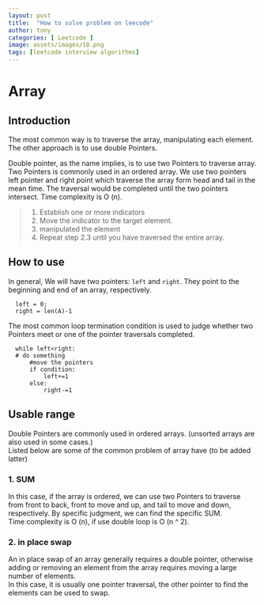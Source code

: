 ```yaml
---
layout: post
title:  "How to solve problem on leecode"
author: tony
categories: [ Leetcode ]
image: assets/images/18.png
tags: [leetcode interview algorithms]
---
```

# Array
## Introduction
<style>
.highlight-left {margin-left: 0}
</style>
The most common way is to traverse the array, manipulating each element. The other approach is to use double Pointers.  

Double pointer, as the name implies, is to use two Pointers to traverse array. Two Pointers is commonly used in an ordered array. We use two pointers left pointer  and right point which traverse the array form head and tail in the mean time. The traversal would be  completed  until the two pointers intersect. Time complexity is O (n).

> 1. Establish one or more indicators
> 2. Move the indicator to the target element.
> 3. manipulated the element
> 4. Repeat step 2.3 until you have traversed the entire array.
## How to use
In general, We will have two pointers: `left` and `right`. They point to the beginning and end of an array, respectively.
```
  left = 0;
  right = len(A)-1
```
The most common loop termination condition is used to judge whether two Pointers meet or one of the pointer traversals completed.
```
  while left<right:
  # do something
      #move the pointers
      if condition:
          left+=1
      else:
          right-=1
```
## Usable range
Double Pointers are commonly used in ordered arrays. (unsorted arrays are also used in some cases.)  
Listed below are some of the common problem of array have (to be added latter)  
### 1. SUM
In this case, if the array is ordered, we can use two Pointers to traverse from front to back, front to move and up, and tail to move and down, respectively. By specific judgment, we can find the specific SUM.  
Time complexity is O (n), if use double loop is O (n ^ 2).  
### 2. in place swap
An in place swap of an array generally requires a double pointer, otherwise adding or removing an element from the array requires moving a large number of elements.  
In this case, it is usually one pointer traversal, the other pointer to find the elements can be used to swap.   

